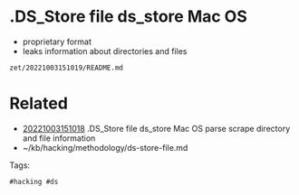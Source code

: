 # .DS_Store file ds_store Mac OS
- proprietary format
- leaks information about directories and files

` zet/20221003151019/README.md `

# Related

- [20221003151018](/zet/20221003151018/README.md) .DS_Store file ds_store Mac OS parse scrape directory and file information
- ~/kb/hacking/methodology/ds-store-file.md

Tags:

    #hacking #ds 
